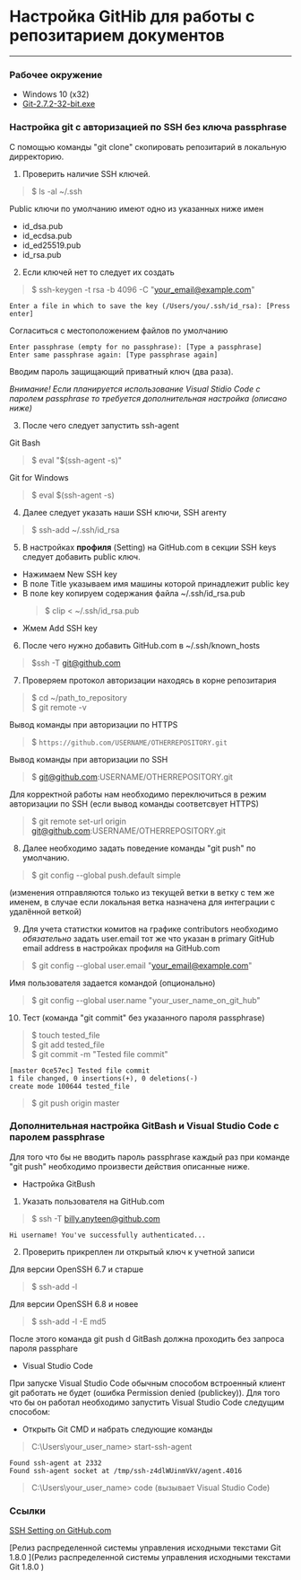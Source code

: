 # Настройка GitHib для работы с репозитарием документов 

--- 

### Рабочее окружение

* Windows 10 (x32)
* [Git-2.7.2-32-bit.exe](https://git-scm.com/download/win)

### Настройка git c авторизацией по SSH без ключа passphrase 

С помощью команды "git clone" скопировать репозитарий в локальную дирректорию.

1. Проверить наличие SSH ключей.

 > $ ls -al ~/.ssh
  
 Рublic ключи по умолчанию имеют одно из указанных ниже имен

 * id_dsa.pub   
 * id_ecdsa.pub   
 * id_ed25519.pub   
 * id_rsa.pub

2. Если ключей нет то следует их создать 
 
 > $ ssh-keygen -t rsa -b 4096 -C "your_email@example.com"
  ```    
  Enter a file in which to save the key (/Users/you/.ssh/id_rsa): [Press enter]
  ```
 
 Согласиться с местоположением файлов по умолчанию
 
 ```
 Enter passphrase (empty for no passphrase): [Type a passphrase]
 Enter same passphrase again: [Type passphrase again]
 ```
 Вводим пароль защищающий приватный ключ (два раза).
 
 *Внимание! Если планируется использование Visual Stidio Code с паролем passphrase то требуется 
 дополнительная настройка (описано ниже)*
 
3. После чего следует запустить ssh-agent

 Git Bash
 > $ eval "$(ssh-agent -s)"

 Git for Windows 
 > $ eval $(ssh-agent -s)

4. Далее следует указать наши SSH ключи, SSH агенту

 > $ ssh-add ~/.ssh/id_rsa

5. В настройках **профиля** (Setting) на GitHub.com в секции SSH keys следует добавить 
public ключ.

 * Нажимаем New SSH key
 * В поле Title указываем имя машины которой принадлежит public key
 * В поле key копируем содержания файла ~/.ssh/id_rsa.pub 
   > $ clip < ~/.ssh/id_rsa.pub
 * Жмем Add SSH key

6. После чего нужно добавить GitHub.com в ~/.ssh/known_hosts

 > $ssh -T git@github.com

7. Проверяем протокол авторизации находясь в корне репозитария 

 > $ cd ~/path_to_repository     
 > $ git remote -v

 Вывод команды при авторизации по HTTPS
 > $ `https://github.com/USERNAME/OTHERREPOSITORY.git`

 Вывод команды при авторизации по SSH
 > $ git@github.com:USERNAME/OTHERREPOSITORY.git

 Для корректной работы нам необходимо переключиться в режим авторизации по SSH (если вывод команды соответсвует HTTPS)
 > $ git remote set-url origin git@github.com:USERNAME/OTHERREPOSITORY.git

8. Далее необходимо задать поведение команды "git push" по умолчанию.

 > $ git config --global push.default simple

 (изменения отправляются только из текущей ветки в ветку с тем же именем, в случае если локальная ветка назначена для интеграции с удалённой веткой)

9. Для учета статистки комитов на графике contributors необходимо *обязательно* задать user.email тот же что указан в
primary GitHub email address в настройках профиля на GitHub.com

 > $ git config --global user.email "your_email@example.com"

 Имя пользователя задается командой (опционально)
 > $ git config --global user.name "your_user_name_on_git_hub"

10. Тест (команда "git commit" без указанного пароля passphrase)

 > $ touch tested_file   
 > $ git add tested_file   
 > $ git commit -m "Tested file commit"  
 ```
 [master 0ce57ec] Tested file commit
 1 file changed, 0 insertions(+), 0 deletions(-)
 create mode 100644 tested_file  
 ```
 > $ git push origin master

### Дополнительная настройка GitBash и Visual Studio Code с паролем passphrase

Для того что бы не вводить пароль passphrase каждый раз при команде "git push" необходимо произвести
действия описанные ниже.

* Настройка GitBush

 1. Указать пользователя на GitHub.com   
 > $ ssh -T billy.anyteen@github.com    
 ```
 Hi username! You've successfully authenticated...
 ```
 
 2. Проверить прикреплен ли открытый ключ к учетной записи
  
   Для версии OpenSSH 6.7 и старше
   > $ ssh-add -l

   Для версии OpenSSH 6.8 и новее
   > $ ssh-add -l -E md5

 После этого команда git push d GitBash должна проходить без запроса пароля passphare

* Visual Studio Code

 При запуске Visual Studio Code обычным способом встроенный клиент
 git работать не будет (ошибка Permission denied (publickey)). Для того что бы он работал необходимо запустить 
 Visual Studio Code следущим способом:
  
  * Открыть Git CMD и набрать следующие команды
  > C:\Users\your_user_name> start-ssh-agent
   ```
   Found ssh-agent at 2332
   Found ssh-agent socket at /tmp/ssh-z4dlWUinmVkV/agent.4016
   ```
  > C:\Users\your_user_name> code (вызывает Visual Studio Code)


### Ссылки

[SSH Setting on GitHub.com](https://help.github.com/categories/ssh/)

[Релиз распределенной системы управления исходными текстами Git 1.8.0 ](Релиз распределенной системы управления исходными текстами Git 1.8.0 )
